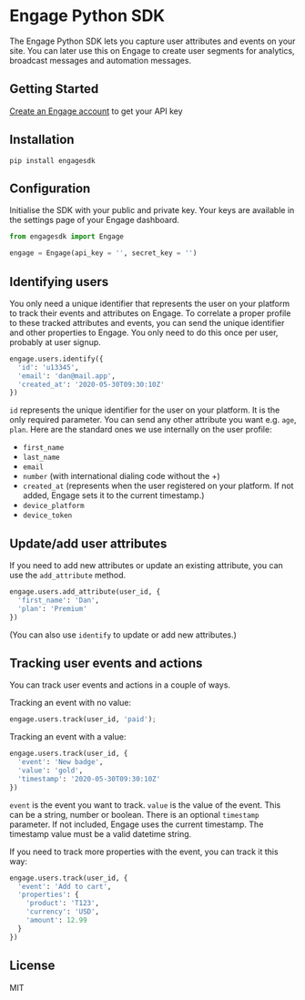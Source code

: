 # Engage Python SDK

The Engage Python SDK lets you capture user attributes and events on your site. You can later use this on Engage to create user segments for analytics, broadcast messages and automation messages.

## Getting Started

[Create an Engage account](https://engage.so/) to get your API key


## Installation

```ssh
pip install engagesdk
```

## Configuration

Initialise the SDK with your public and private key. Your keys are available in the settings page of your Engage dashboard.

```python
from engagesdk import Engage

engage = Engage(api_key = '', secret_key = '')

```

## Identifying users

You only need a unique identifier that represents the user on your platform to track their events and attributes on Engage. To correlate a proper profile to these tracked attributes and events, you can send the unique identifier and other properties to Engage. You only need to do this once per user, probably at user signup. 

```python
engage.users.identify({
  'id': 'u13345',
  'email': 'dan@mail.app',
  'created_at': '2020-05-30T09:30:10Z'
})
```

`id` represents the unique identifier for the user on your platform. It is the only required parameter. You can send any other attribute you want e.g. `age`, `plan`. Here are the standard ones we use internally on the user profile:
- `first_name`
- `last_name`
- `email`
- `number` (with international dialing code without the +)
- `created_at` (represents when the user registered on your platform. If not added, Engage sets it to the current timestamp.)
- `device_platform`
- `device_token`


## Update/add user attributes

If you need to add new attributes or update an existing attribute, you can use the `add_attribute` method. 

```python
engage.users.add_attribute(user_id, {
  'first_name': 'Dan',
  'plan': 'Premium'
})
```

(You can also use `identify` to update or add new attributes.)

## Tracking user events and actions

You can track user events and actions in a couple of ways. 

Tracking an event with no value:

```python
engage.users.track(user_id, 'paid');
```

Tracking an event with a value:

```python
engage.users.track(user_id, {
  'event': 'New badge',
  'value': 'gold',
  'timestamp': '2020-05-30T09:30:10Z'
})
```

`event` is the event you want to track. `value` is the value of the event. This can be a string, number or boolean. There is an optional `timestamp` parameter. If not included, Engage uses the current timestamp. The timestamp value must be a valid datetime string.

If you need to track more properties with the event, you can track it this way:

```python
engage.users.track(user_id, {
  'event': 'Add to cart',
  'properties': {
    'product': 'T123',
    'currency': 'USD',
    'amount': 12.99
  }
})
```

## License

MIT